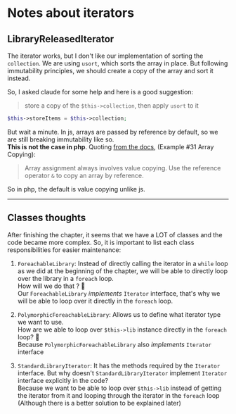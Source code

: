 # Notes about iterators

## LibraryReleasedIterator
The iterator works, but I don't like our implementation of sorting the `collection`.
We are using `usort`, which sorts the array in place.
But following immutability principles, we should create a copy of the array and sort it instead.

So, I asked claude for some help and here is a good suggestion: 
> store a copy of the `$this->collection`, then apply `usort` to it
```php
$this->storeItems = $this->collection;
```

But wait a minute. In js, arrays are passed by reference by default, so we are still breaking immutability like so.   
**This is not the case in php**. Quoting [from the docs](https://www.php.net/manual/en/language.types.array.php), (Example #31 Array Copying): 
> Array assignment always involves value copying. Use the reference operator `&` to copy an array by reference.

So in php, the default is value copying unlike js.
____
## Classes thoughts
After finishing the chapter, it seems that we have a LOT of classes and the code became more complex. So, it is important to list each class responsibilities for easier maintenance: 

1. `ForeachableLibrary`: Instead of directly calling the iterator in a `while` loop as we did at the beginning of the chapter, we will be able to directly loop over the library in a `foreach` loop.  
How will we do that ? 🤔  
Our `ForeachableLibrary` *implements* `Iterator` interface, that's why we will be able to loop over it directly in the `foreach` loop.

1. `PolymorphicForeachableLibrary`: Allows us to define what iterator type we want to use.  
How are we able to loop over `$this->lib` instance directly in the `foreach` loop? 🤔  
Because `PolymorphicForeachableLibrary` also *implements* `Iterator` interface

1. `StandardLibraryIterator`: It has the methods required by the `Iterator` interface.
But why doesn't `StandardLibraryIterator` implement `Iterator` interface explicitly in the code?  
Because we want to be able to loop over `$this->lib` instead of getting the iterator from it and looping through the iterator in the `foreach` loop (Although there is a better solution to be explained later)